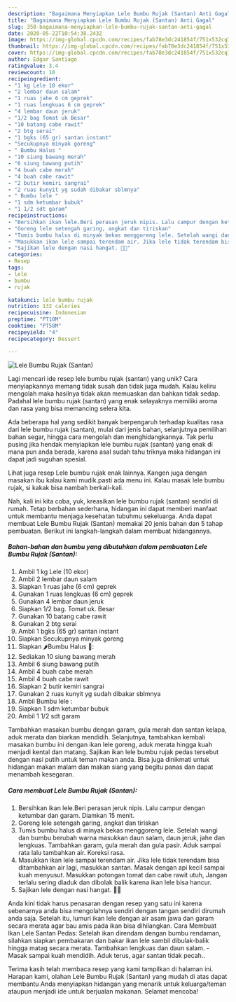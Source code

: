 ```yaml
---
description: "Bagaimana Menyiapkan Lele Bumbu Rujak (Santan) Anti Gagal"
title: "Bagaimana Menyiapkan Lele Bumbu Rujak (Santan) Anti Gagal"
slug: 358-bagaimana-menyiapkan-lele-bumbu-rujak-santan-anti-gagal
date: 2020-05-22T10:54:38.243Z
image: https://img-global.cpcdn.com/recipes/fab78e3dc241854f/751x532cq70/lele-bumbu-rujak-santan-foto-resep-utama.jpg
thumbnail: https://img-global.cpcdn.com/recipes/fab78e3dc241854f/751x532cq70/lele-bumbu-rujak-santan-foto-resep-utama.jpg
cover: https://img-global.cpcdn.com/recipes/fab78e3dc241854f/751x532cq70/lele-bumbu-rujak-santan-foto-resep-utama.jpg
author: Edgar Santiago
ratingvalue: 3.4
reviewcount: 10
recipeingredient:
- "1 kg Lele 10 ekor"
- "2 lembar daun salam"
- "1 ruas jahe 6 cm geprek"
- "1 ruas lengkuas 6 cm geprek"
- "4 lembar daun jeruk"
- "1/2 bag Tomat uk Besar"
- "10 batang cabe rawit"
- "2 btg serai"
- "1 bgks (65 gr) santan instant"
- "Secukupnya minyak goreng"
- " Bumbu Halus "
- "10 siung bawang merah"
- "6 siung bawang putih"
- "4 buah cabe merah"
- "4 buah cabe rawit"
- "2 butir kemiri sangrai"
- "2 ruas kunyit yg sudah dibakar sblmnya"
- " Bumbu lele "
- "1 sdm ketumbar bubuk"
- "1 1/2 sdt garam"
recipeinstructions:
- "Bersihkan ikan lele.Beri perasan jeruk nipis. Lalu campur dengan ketumbar dan garam. Diamkan 15 menit."
- "Goreng lele setengah garing, angkat dan tiriskan"
- "Tumis bumbu halus di minyak bekas menggoreng lele. Setelah wangi dan bumbu berubah warna masukkan daun salam, daun jeruk, jahe dan lengkuas. Tambahkan garam, gula merah dan gula pasir. Aduk sampai rata lalu tambahkan air. Koreksi rasa."
- "Masukkan ikan lele sampai terendam air. Jika lele tidak terendam bisa ditambahkan air lagi, masukkan santan. Masak dengan api kecil sampai kuah menyusut. Masukkan potongan tomat dan cabe rawit utuh, Jangan terlalu sering diaduk dan dibolak balik karena ikan lele bisa hancur."
- "Sajikan lele dengan nasi hangat. 🍴😋"
categories:
- Resep
tags:
- lele
- bumbu
- rujak

katakunci: lele bumbu rujak 
nutrition: 132 calories
recipecuisine: Indonesian
preptime: "PT10M"
cooktime: "PT58M"
recipeyield: "4"
recipecategory: Dessert

---
```



![Lele Bumbu Rujak (Santan)](https://img-global.cpcdn.com/recipes/fab78e3dc241854f/751x532cq70/lele-bumbu-rujak-santan-foto-resep-utama.jpg)

Lagi mencari ide resep lele bumbu rujak (santan) yang unik? Cara menyiapkannya memang tidak susah dan tidak juga mudah. Kalau keliru mengolah maka hasilnya tidak akan memuaskan dan bahkan tidak sedap. Padahal lele bumbu rujak (santan) yang enak selayaknya memiliki aroma dan rasa yang bisa memancing selera kita.

Ada beberapa hal yang sedikit banyak berpengaruh terhadap kualitas rasa dari lele bumbu rujak (santan), mulai dari jenis bahan, selanjutnya pemilihan bahan segar, hingga cara mengolah dan menghidangkannya. Tak perlu pusing jika hendak menyiapkan lele bumbu rujak (santan) yang enak di mana pun anda berada, karena asal sudah tahu triknya maka hidangan ini dapat jadi suguhan spesial.

Lihat juga resep Lele bumbu rujak enak lainnya. Kangen juga dengan masakan ibu kalau kami mudik.pasti ada menu ini. Kalau masak lele bumbu rujak, si kakak bisa nambah berkali-kali.


Nah, kali ini kita coba, yuk, kreasikan lele bumbu rujak (santan) sendiri di rumah. Tetap berbahan sederhana, hidangan ini dapat memberi manfaat untuk membantu menjaga kesehatan tubuhmu sekeluarga. Anda dapat membuat Lele Bumbu Rujak (Santan) memakai 20 jenis bahan dan 5 tahap pembuatan. Berikut ini langkah-langkah dalam membuat hidangannya.

<!--inarticleads1-->

##### Bahan-bahan dan bumbu yang dibutuhkan dalam pembuatan Lele Bumbu Rujak (Santan):

1. Ambil 1 kg Lele (10 ekor)
1. Ambil 2 lembar daun salam
1. Siapkan 1 ruas jahe (6 cm) geprek
1. Gunakan 1 ruas lengkuas (6 cm) geprek
1. Gunakan 4 lembar daun jeruk
1. Siapkan 1/2 bag. Tomat uk. Besar
1. Gunakan 10 batang cabe rawit
1. Gunakan 2 btg serai
1. Ambil 1 bgks (65 gr) santan instant
1. Siapkan Secukupnya minyak goreng
1. Siapkan  🌶️Bumbu Halus 🌰:
1. Sediakan 10 siung bawang merah
1. Ambil 6 siung bawang putih
1. Ambil 4 buah cabe merah
1. Ambil 4 buah cabe rawit
1. Siapkan 2 butir kemiri sangrai
1. Gunakan 2 ruas kunyit yg sudah dibakar sblmnya
1. Ambil  Bumbu lele :
1. Siapkan 1 sdm ketumbar bubuk
1. Ambil 1 1/2 sdt garam


Tambahkan masakan bumbu dengan garam, gula merah dan santan kelapa, aduk merata dan biarkan mendidih. Selanjutnya, tambahkan kembali masakan bumbu ini dengan ikan lele goreng, aduk merata hingga kuah menjadi kental dan matang. Sajikan ikan lele bumbu rujak pedas tersebut dengan nasi putih untuk teman makan anda. Bisa juga dinikmati untuk hidangan makan malam dan makan siang yang begitu panas dan dapat menambah kesegaran. 

<!--inarticleads2-->

##### Cara membuat Lele Bumbu Rujak (Santan):

1. Bersihkan ikan lele.Beri perasan jeruk nipis. Lalu campur dengan ketumbar dan garam. Diamkan 15 menit.
1. Goreng lele setengah garing, angkat dan tiriskan
1. Tumis bumbu halus di minyak bekas menggoreng lele. Setelah wangi dan bumbu berubah warna masukkan daun salam, daun jeruk, jahe dan lengkuas. Tambahkan garam, gula merah dan gula pasir. Aduk sampai rata lalu tambahkan air. Koreksi rasa.
1. Masukkan ikan lele sampai terendam air. Jika lele tidak terendam bisa ditambahkan air lagi, masukkan santan. Masak dengan api kecil sampai kuah menyusut. Masukkan potongan tomat dan cabe rawit utuh, Jangan terlalu sering diaduk dan dibolak balik karena ikan lele bisa hancur.
1. Sajikan lele dengan nasi hangat. 🍴😋


Anda kini tidak harus penasaran dengan resep yang satu ini karena sebenarnya anda bisa mengolahnya sendiri dengan tangan sendiri dirumah anda saja. Setelah itu, lumuri ikan lele dengan air asam jawa dan garam secara merata agar bau amis pada ikan bisa dihilangkan. Cara Membuat Ikan Lele Santan Pedas: Setelah ikan direndam dengan bumbu rendaman, silahkan siapkan pembakaran dan bakar ikan lele sambil dibulak-balik hingga matag secara merata. Tambahkan lengkuas dan daun salam. - Masak sampai kuah mendidih. Aduk terus, agar santan tidak pecah.. 

Terima kasih telah membaca resep yang kami tampilkan di halaman ini. Harapan kami, olahan Lele Bumbu Rujak (Santan) yang mudah di atas dapat membantu Anda menyiapkan hidangan yang menarik untuk keluarga/teman ataupun menjadi ide untuk berjualan makanan. Selamat mencoba!
